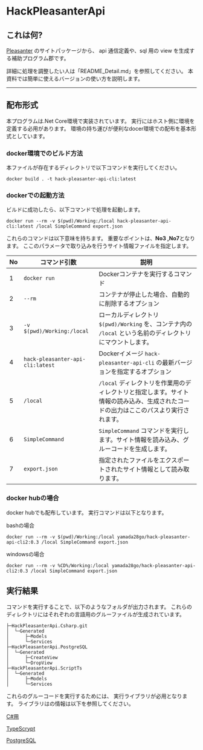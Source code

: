 # HackPleasanterApi

## これは何?

[Pleasanter](https://pleasanter.org/) のサイトパッケージから、
api 通信定義や、sql 用の view を生成する補助プログラム郡です。

詳細に処理を調整したい人は「README_Detail.md」を参照してください。
本資料では簡単に使えるバージョンの使い方を説明します。

---
## 配布形式

本プログラムは.Net Core環境で実装されています。
実行にはホスト側に環境を定義する必用があります。
環境の持ち運びが便利なdocer環境での配布を基本形式としています。

### docker環境でのビルド方法

本ファイルが存在するディレクトリで以下コマンドを実行してください。

```
docker build . -t hack-pleasanter-api-cli:latest
```

### dockerでの起動方法

ビルドに成功したら、以下コマンドで処理を起動します。

```
docker run --rm -v $(pwd)/Working:/local hack-pleasanter-api-cli:latest /local SimpleCommand export.json
```

これらのコマンドは以下意味を持ちます。
重要なポイントは、**No3 ,No7**となります。
ここのパラメータで取り込みを行うサイト情報ファイルを指定します。 

| No | コマンド引数 | 説明 |
| -- | --- | --- |
|1| `docker run` | Dockerコンテナを実行するコマンド |
|2| `--rm` | コンテナが停止した場合、自動的に削除するオプション |
|3| `-v $(pwd)/Working:/local` | ローカルディレクトリ `$(pwd)/Working` を、コンテナ内の `/local` という名前のディレクトリにマウントします。 |
|4| `hack-pleasanter-api-cli:latest` | Dockerイメージ `hack-pleasanter-api-cli` の最新バージョンを指定するオプション |
|5| `/local` | `/local` ディレクトリを作業用のディレクトリと指定します。サイト情報の読み込み、生成されたコードの出力はここのパスより実行されます。 |
|6| `SimpleCommand` | `SimpleCommand` コマンドを実行します。サイト情報を読み込み、グルーコードを生成します。 |
|7| `export.json` | 指定されたファイルをエクスポートされたサイト情報として読み取ります。 |

### docker hubの場合

docker hubでも配布しています。
実行コマンドは以下となります。

bashの場合

```
docker run --rm -v $(pwd)/Working:/local yamada28go/hack-pleasanter-api-cli2:0.3 /local SimpleCommand export.json
```

windowsの場合

```
docker run --rm -v %CD%/Working:/local yamada28go/hack-pleasanter-api-cli2:0.3 /local SimpleCommand export.json
```

## 実行結果

コマンドを実行することで、以下のようなフォルダが出力されます。
これらのディレクトリにはそれぞれの言語用のグルーファイルが生成されています。


```
├─HackPleasanterApi.Csharp.git
│  └─Generated
│      ├─Models
│      └─Services
├─HackPleasanterApi.PostgreSQL
│  └─Generated
│      ├─CreateView
│      └─DropView
├─HackPleasanterApi.ScriptTs
│  └─Generated
│      ├─Models
│      └─Services
```

これらのグルーコードを実行するためには、
実行ライブラリが必用となります。
ライブラリはの情報は以下を参照してください。

[C#用](https://github.com/yamada28go/HackPleasanterApi.Csharp)

[TypeScrypt](https://github.com/yamada28go/HackPleasanterApi.ScriptTs)

[PostgreSQL](https://github.com/yamada28go/HackPleasanterApi.PostgreSQL)

